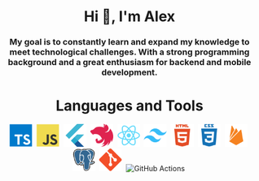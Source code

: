 <div align="center">
    <h1 align="center"> Hi 👋, I'm Alex </h1>
    <h3 align="center"> My goal is to constantly learn and expand my knowledge to meet technological challenges. With a strong programming background and a great enthusiasm for backend and mobile     development. </h3>
</div>

<div align="center">
    <h1 align="center"> Languages and Tools </h1>
    <div align="center"> 
      <img src="https://github.com/devicons/devicon/blob/master/icons/typescript/typescript-original.svg" width="45" height="45" title="TypeScript" alt="TypeScript"/>&nbsp
      <img src="https://github.com/devicons/devicon/blob/master/icons/javascript/javascript-original.svg" width="45" height="45" title="JavaScript" alt="JavaScript"/>&nbsp
      <img src="https://github.com/devicons/devicon/blob/master/icons/flutter/flutter-original.svg" width="45" height="45" title="Flutter" alt="Flutter"/>&nbsp
      <img src="https://github.com/devicons/devicon/blob/master/icons/nestjs/nestjs-plain.svg" width="45" height="45" title="NestJS" alt="NestJS"/>&nbsp
      <img src="https://github.com/devicons/devicon/blob/master/icons/react/react-original.svg" width="45" height="45" title="React" alt="React"/>&nbsp
      <img src="https://github.com/devicons/devicon/blob/master/icons/tailwindcss/tailwindcss-plain.svg" width="45" height="45" title="TailwindCSS" alt="TailwindCSS"/>&nbsp
      <img src="https://github.com/devicons/devicon/blob/master/icons/html5/html5-plain-wordmark.svg" width="45" height="45" title="HTML5" alt="HTML5"/>&nbsp
      <img src="https://github.com/devicons/devicon/blob/master/icons/css3/css3-plain-wordmark.svg" width="45" height="45" title="CSS3" alt="CSS3"/>&nbsp
      <img src="https://github.com/devicons/devicon/blob/master/icons/firebase/firebase-plain.svg" width="45" height="45" title="Firebase" alt="Firebase"/>&nbsp
      <img src="https://github.com/devicons/devicon/blob/master/icons/postgresql/postgresql-original.svg" width="45" height="45" title="Postgre" alt="Postgre"/>&nbsp 
      <img src="https://github.com/devicons/devicon/blob/master/icons/git/git-original.svg" width="45" height="45" title="Git" alt="Git"/>&nbsp
      <img src="https://res.cloudinary.com/img-cloud-alex/image/upload/v1693415304/skills/y4hm3jv36lubsdcnwjho.png" width="45" height="45" title="GitHub Actions" alt="GitHub Actions"/>&nbsp
    </div>
</div>


<!--
**Alex27LF/Alex27LF** is a ✨ _special_ ✨ repository because its `README.md` (this file) appears on your GitHub profile.

Here are some ideas to get you started:

- 🔭 I’m currently working on ...
- 🌱 I’m currently learning ...
- 👯 I’m looking to collaborate on ...
- 🤔 I’m looking for help with ...
- 💬 Ask me about ...
- 📫 How to reach me: ...
- 😄 Pronouns: ...
- ⚡ Fun fact: ...
-->
